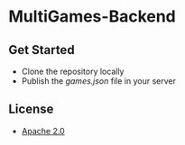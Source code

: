 # MultiGames-Backend

## Get Started

* Clone the repository locally
* Publish the *games.json* file in your server

## License

* [Apache 2.0](LICENSE)

